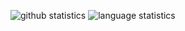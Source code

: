 ![github statistics](https://github-readme-stats-kieferro.vercel.app/api?username=kieferro&show_icons=true&line_height=24&count_private=true&theme=radical)
![language statistics](https://github-readme-stats-kieferro.vercel.app/api/top-langs/?username=kieferro&langs_count=8&layout=compact&theme=radical&hide=html&exclude_repo=github-readme-stats)

